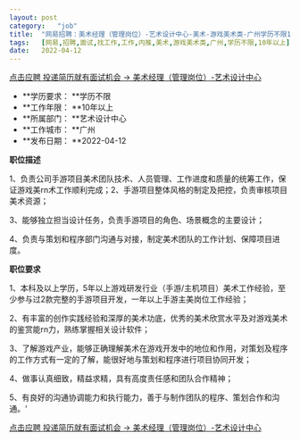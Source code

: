 ```yaml
---
layout:	post
category:	"job"
title:	"网易招聘：美术经理（管理岗位）-艺术设计中心-美术-游戏美术类-广州学历不限10年以上"
tags:	[网易,招聘,面试,找工作,工作,内推,美术,游戏美术类,广州,学历不限,10年以上]
date:	2022-04-12
---
```


[点击应聘 投递简历就有面试机会 ->  美术经理（管理岗位）-艺术设计中心](http://mobile.bole.netease.com/bole/boleDetail?id=34212&employeeId=346f03c3cda5f04c&key=all)



- **学历要求： **学历不限
- **工作年限： **10年以上
- **所属部门： **艺术设计中心
- **工作城市： **广州
- **发布日期： **2022-04-12



**职位描述**

1、负责公司手游项目美术团队技术、人员管理、工作进度和质量的统筹工作，保证游戏美rn术工作顺利完成；2、手游项目整体风格的制定及把控，负责审核项目美术资源；

3、能够独立担当设计任务，负责手游项目的角色、场景概念的主要设计；

4、负责与策划和程序部门沟通与对接，制定美术团队的工作计划、保障项目进度。



**职位要求**

1、本科及以上学历，5年以上游戏研发行业（手游/主机项目）美术工作经验，至少参与过2款完整的手游项目开发，一年以上手游主美岗位工作经验；

2、有丰富的创作实践经验和深厚的美术功底，优秀的美术欣赏水平及对游戏美术的鉴赏能rn力，熟练掌握相关设计软件；

3、了解游戏产业，能够正确理解美术在游戏开发中的地位和作用，对策划及程序的工作方式有一定的了解，能很好地与策划和程序进行项目协同开发；

4、做事认真细致，精益求精，具有高度责任感和团队合作精神；

5、有良好的沟通协调能力和执行能力，善于与制作团队的程序、策划合作和沟通。‘



[点击应聘 投递简历就有面试机会 ->  美术经理（管理岗位）-艺术设计中心](http://mobile.bole.netease.com/bole/boleDetail?id=34212&employeeId=346f03c3cda5f04c&key=all)